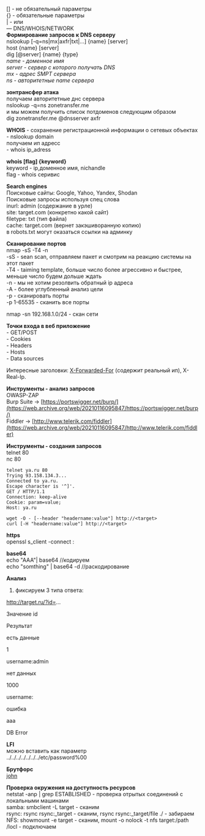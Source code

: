 
\[\] - не обязательный параметры  
{} - обязательные параметры  
| - или  
— DNS/WHOIS/NETWORK  
**Формирование запросов к DNS серверу**  
nslookup \[-q=ns|mx|axfr|txt|…\] {name} \[server\]  
host {name} \[server\]  
dig \[@server\] {name} {type}  
_name - доменное имя  
server - сервер с которого получать DNS  
mx - адрес SMPT сервера  
ns - авторитетные name сервера_

**зонтрансфер атака**  
получаем авторитетные днс сервера  
nslookup -q=ns zonetransfer.me  
и мы можем получить список потдоменов следующим образом  
dig zonetransfer.me @dnsserver axfr

**WHOIS** - сохранение регистрационной информации о сетевых объектах  
\- nslookup domain  
получаем ип адресс  
\- whois ip\_adress

**whois \[flag\] {keyword}**  
keyword - ip,доменное имя, nichandle  
flag - whois серивис

**Search engines**  
Поисковые сайты: Google, Yahoo, Yandex, Shodan  
Поисковые запросы используя спец слова  
inurl: admin (содержание в урле)  
site: target.com (конкретно какой сайт)  
filetype: txt (тип файла)  
cache: target.com (вернет закэшиворанную копию)  
в robots.txt могут оказаться ссылки на админку

**Сканирование портов**  
nmap -sS -T4 -n <target>  
\-sS - sean scan, отправляем пакет и смотрим на реакцию системы на этот пакет  
\-T4 - taiming template, больше число более агрессивно и быстрее, меньше число будем дольше ждать  
\-n - мы не хотим резолвить обратный ip адреса  
\-A - более углубленный анализ цели  
\-p <ports> - сканировать порты  
\-p 1-65535 - сканить все порты

nmap -sn 192.168.1.0/24 - скан сети

**Точки входа в веб приложение**  
\- GET/POST  
\- Cookies  
\- Headers  
\- Hosts  
\- Data sources

Интересные заголовки: [X-Forwarded-For](https://web.archive.org/web/20210116095847/https://en.wikipedia.org/wiki/X-Forwarded-For) (содержит реальный ип), X-Real-Ip.

**Инструменты - анализ запросов**  
OWASP-ZAP  
Burp Suite -> [https://portswigger.net/burp/](https://web.archive.org/web/20210116095847/https://portswigger.net/burp/)﻿  
Fiddler -> [http://www.telerik.com/fiddler](https://web.archive.org/web/20210116095847/http://www.telerik.com/fiddler)﻿

**Инструменты - создания запросов**  
telnet <target> 80  
nc <target> 80

    telnet ya.ru 80
    Trying 93.158.134.3...
    Connected to ya.ru.
    Escape character is '^]'.
    GET / HTTP/1.1
    Connection: keep-alive
    Cookie: param=value;
    Host: ya.ru

    wget -O - [--header "headername:value"] http://<target>
    curl [-H "headername:value"] http://<target>

  
**https**  
openssl s\_client -connect <target>:<port>

**base64**  
echo "AAA"| base64 //кодируем  
echo "somthing" | base64 -d //раскодирование

**Анализ**  
1) фиксируем 3 типа ответа:

http://target.ru/?id=...  

Значение id

Результат

есть данные

1

username:admin

нет данных

1000

username:

ошибка

aaa

DB Error

**LFI**  
можно вставить как параметр  
../../../../../../../etc/password%00

**Брутфорс**  
[john](/web/20210116095847/http://wiki.n5g.ru/john)

**Проверка окружения на доступность ресурсов**  
netstat -anp | grep ESTABLISHED - проверка отрытых соединений с локальными машинами  
samba: smbclient -L target - сканим  
rsync: rsync rsync:_target - сканим, rsync rsync:_target/file ./ - забираем  
NFS: showmount -e target - сканим, mount -o nolock -t nfs target:/path /locl - подключаем
